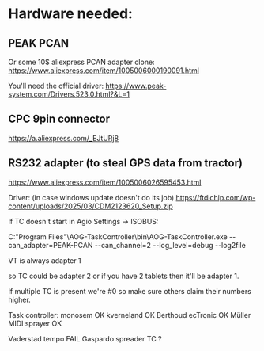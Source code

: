 # Hardware needed:

## PEAK PCAN

Or some 10$ aliexpress PCAN adapter clone:
https://www.aliexpress.com/item/1005006000190091.html

You'll need the official driver:
https://www.peak-system.com/Drivers.523.0.html?&L=1
## CPC 9pin connector 

https://a.aliexpress.com/_EJtURj8

## RS232 adapter (to steal GPS data from tractor)
https://www.aliexpress.com/item/1005006026595453.html

Driver:  (in case windows update doesn't do its job)
https://ftdichip.com/wp-content/uploads/2025/03/CDM2123620_Setup.zip



If TC doesn't start in Agio Settings -> ISOBUS:

C:\"Program Files"\AOG-TaskController\bin\AOG-TaskController.exe --can_adapter=PEAK-PCAN --can_channel=2 --log_level=debug --log2file

VT is always adapter 1

so TC could be adapter 2 or if you have 2 tablets then it'll be adapter 1.



If multiple TC is present we're #0 so make sure others claim their numbers higher.

Task controller:
monosem OK
kverneland OK
Berthoud ecTronic OK
Müller MIDI sprayer OK

Vaderstad tempo FAIL
Gaspardo spreader TC ?



